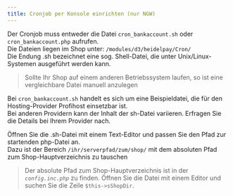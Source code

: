 ```yaml
---
title: Cronjob per Konsole einrichten (nur NGW)
---
```

Der Cronjob muss entweder die Datei `cron_bankaccount.sh` oder `cron_bankaccount.php` aufrufen.<br>
Die Dateien liegen im Shop unter: `/modules/d3/heidelpay/Cron/` <br>
Die Endung .sh bezeichnet eine sog. Shell-Datei, die unter Unix/Linux-Systemen ausgeführt werden kann.
> Sollte Ihr Shop auf einem anderen Betriebssystem laufen, so ist eine vergleichbare Datei manuell anzulegen

Bei `cron_bankaccount.sh` handelt es sich um eine Beispieldatei, die für den Hosting-Provider Profihost einsetzbar ist.<br>
Bei anderen Providern kann der Inhalt der sh-Datei variieren. Erfragen Sie die Details bei Ihrem Provider nach.

Öffnen Sie die .sh-Datei mit einem Text-Editor und passen Sie den Pfad zur startenden php-Datei an.<br>
Dazu ist der Bereich `/ihr/serverpfad/zum/shop/` mit dem absoluten Pfad zum Shop-Hauptverzeichnis zu tauschen

> Der absolute Pfad zum Shop-Hauptverzeichnis ist in der _`config.inc.php`_ zu finden.
> Öffnen Sie die Datei mit einem Editor und suchen Sie die Zeile `$this->sShopDir`.
